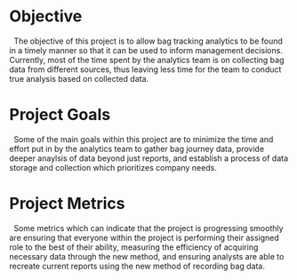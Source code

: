 # Objective
&nbsp; The objective of this project is to allow bag tracking analytics to be found in a timely manner so that it can be used to inform management decisions. Currently, most of the time spent by the analytics team is on collecting bag data from different sources, thus leaving less time for the team to conduct true analysis based on collected data.

# Project Goals
&nbsp; Some of the main goals within this project are to minimize the time and effort put in by the analytics team to gather bag journey data, provide deeper anaylsis of data beyond just reports, and establish a process of data storage and collection which prioritizes company needs.

# Project Metrics
&nbsp; Some metrics which can indicate that the project is progressing smoothly are ensuring that everyone within the project is performing their assigned role to the best of their ability, measuring the efficiency of acquiring necessary data through the new method, and ensuring analysts are able to recreate current reports using the new method of recording bag data.
